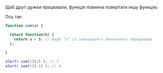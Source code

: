 Щоб другі дужки працювали, функція повинна повертати іншу функцію.

Ось так:

```js run
function sum(a) {

  return function(b) {
    return a + b; // Бере "a" із зовнішнього лексичного середовища
  };

}

alert( sum(1)(2) ); // 3
alert( sum(5)(-1) ); // 4
```

